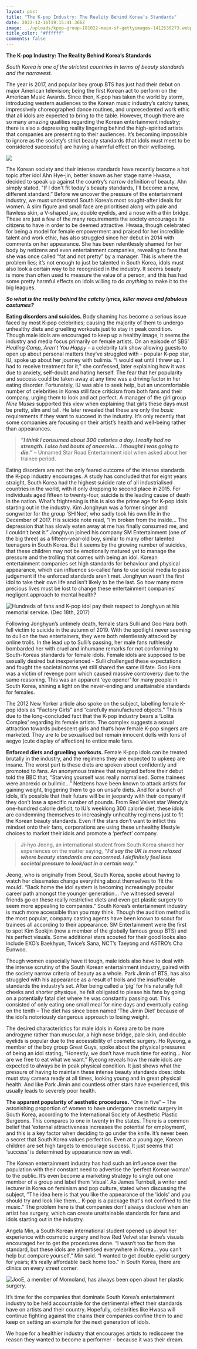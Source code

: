 ```yaml
---
layout: post
title: "The K-pop Industry: The Reality Behind Korea’s Standards"
date: 2022-12-16T19:15:41.366Z
image: ../uploads/kpop-group-181022-main-sf-gettyimages-1412530273.webp
title_color: "#ffffff"
comments: false
---
```

**The K-pop Industry: The Reality Behind Korea’s Standards** 

*South Korea is one of the strictest countries in terms of beauty standards and the narrowest.*

The year is 2017, and popular boy group BTS has just had their debut on major American television; being the first Korean act to perform on the American Music Awards. Since then, K-pop has taken the world by storm, introducing western audiences to the Korean music industry’s catchy tunes, impressively choreographed dance routines, and unprecedented work ethic that all idols are expected to bring to the table. However, though there are so many amazing qualities regarding the Korean entertainment industry; there is also a depressing reality lingering behind the high-spirited artists that companies are presenting to their audiences. It’s becoming impossible to ignore as the society’s strict beauty standards (that idols must meet to be considered successful) are having a harmful effect on their wellbeing.

![](../uploads/bts1.webp)

The Korean society and their intense standards have recently become a hot topic after idol Ahn Hye-jin, better known as her stage name Hwasa, decided to speak up against the country’s narrow definition of beauty. Ahn simply stated, "If I don't fit today's beauty standards, I'll become a new, different standard.” Before we uncover the pressure of the entertainment industry, we must understand South Korea’s most sought-after ideals for women. A slim figure and small face are prioritised along with pale and flawless skin, a V-shaped jaw, double eyelids, and a nose with a thin bridge. These are just a few of the many requirements the society encourages its citizens to have in order to be deemed attractive. Hwasa, though celebrated for being a model for female empowerment and praised for her incredible talent and work ethic, has also struggled since her debut in 2014 with comments on her appearance. She has been relentlessly shamed for her body by netizens and even entertainment companies, revealing to fans that she was once called “fat and not pretty” by a manager. This is where the problem lies; it’s not enough to just be talented in South Korea, idols must also look a certain way to be recognised in the industry. It seems beauty is more than often used to measure the value of a person, and this has had some pretty harmful effects on idols willing to do *anything* to make it to the big leagues.

***So what is the reality behind the catchy lyrics, killer moves and fabulous costumes?***

**Eating disorders and suicides.** Body shaming has become a serious issue faced by most K-pop celebrities; causing the majority of them to undergo unhealthy diets and gruelling workouts just to stay in peak condition. Though male idols are encouraged to keep up a healthy image, it seems the industry and media focus primarily on female artists. On an episode of SBS’ *Healing Camp, Aren’t You Happy –* a celebrity talk show allowing guests to open up about personal matters they’ve struggled with - popular K-pop star, IU, spoke up about her journey with bulimia. “I would eat until I threw up. I had to receive treatment for it," she confessed, later explaining how it was due to anxiety, self-doubt and hating herself. The fear that her popularity and success could be taken away at any time was a driving factor in her eating disorder. Fortunately, IU was able to seek help, but an uncomfortable number of celebrities in Korea still face criticism from both fans and their company, urging them to look and act perfect. A manager of the girl group *Nine Muses* supported this view when explaining that girls these days must be pretty, slim and tall. He later revealed that these are only the *basic* requirements if they want to succeed in the industry. It’s only recently that some companies are focusing on their artist’s health and well-being rather than appearances.

> ***"I think I consumed about 300 calories a day. I really had no strength. I also had bouts of anaemia... I thought I was going to die.”*** – Unnamed Star Road Entertainment idol when asked about her trainee period.

Eating disorders are not the only feared outcome of the intense standards the K-pop industry encourages. A study has concluded that for eight years straight, South Korea had the highest suicide rate of all industrialised countries in the world, with it only dropping to second place in 2015. For individuals aged fifteen to twenty-four, suicide is the leading cause of death in the nation. What’s frightening is this is also the prime age for K-pop idols starting out in the industry. Kim Jonghyun was a former singer and songwriter for the group ‘SHINee’, who sadly took his own life in the December of 2017. His suicide note read, “I’m broken from the inside... The depression that has slowly eaten away at me has finally consumed me, and I couldn’t beat it.” Jonghyun joined his company SM Entertainment (one of the big three) as a fifteen-year-old boy, similar to many other talented teenagers in South Korea. But it seems by the growing number of suicides, that these children may not be emotionally matured yet to manage the pressure and the trolling that comes with being an idol. Korean entertainment companies set high standards for behaviour and physical appearance, which can influence so-called fans to use social media to pass judgement if the enforced standards aren’t met. Jonghyun wasn’t the first idol to take their own life and isn’t likely to be the last. So how many more precious lives must be lost to change these entertainment companies’ negligent approach to mental health?

![Hundreds of fans and K-pop idol pay their respect to Jonghyun at his memorial service. (Dec 18th, 2017)](../uploads/jonghyun.jpg)

Following Jonghyun’s untimely death, female stars Sulli and Goo Hara both fell victim to suicide in the autumn of 2019. With the spotlight never seeming to dull on the two entertainers, they were both relentlessly attacked by online trolls. In the lead up to Sulli’s passing, her male fans ruthlessly bombarded her with cruel and inhumane remarks for not conforming to South-Koreas standards for female idols. Female idols are supposed to be sexually desired but inexperienced - Sulli challenged these expectations and fought the societal norms yet still shared the same ill fate. Goo Hara was a victim of revenge porn which caused massive controversy due to the same reasoning. This was an apparent ‘eye opener’ for many people in South Korea, shining a light on the never-ending and unattainable standards for females.

The 2012 New Yorker article also spoke on the subject, labelling female K-pop idols as “Factory Girls” and “carefully manufactured objects.” This is due to the long-concluded fact that the K-pop industry bears a ‘Lolita Complex’ regarding its female artists. The complex suggests a sexual attraction towards pubescent girls and that’s how female K-pop singers are marketed. They are to be sexualised but remain innocent dolls with tons of aegyo (cute display of affection) to entice male fans.

**Enforced diets and gruelling workouts.** Female K-pop idols can be treated brutally in the industry, and the regimens they are expected to upkeep are insane. The worst part is these diets are spoken about confidently and promoted to fans. An anonymous trainee that resigned before their debut told the BBC that, “Starving yourself was really normalised. Some trainees were anorexic or bulimic...” Netizens have been known to attack artists for gaining weight, triggering them to go on unsafe diets. And for a bunch of idols, it’s possible that their future will be in jeopardy with their company if they don’t lose a specific number of pounds. From Red Velvet star Wendy’s one-hundred calorie deficit, to IU’s weeklong 300 calorie diet, these idols are condemning themselves to increasingly unhealthy regimens just to fit the Korean beauty standards. Even if the stars don’t want to inflict this mindset onto their fans, corporations are using these unhealthy lifestyle choices to market their idols and promote a ‘perfect’ company.

> Ji-hyo Jeong, an international student from South Korea shared her experiences on the matter saying, ***“I’d say the UK is more relaxed where beauty standards are concerned. I definitely feel less societal pressure to look/act in a certain way.”***

Jeong, who is originally from Seoul, South Korea, spoke about having to watch her classmates change everything about themselves to ‘fit the mould’. “Back home the idol system is becoming increasingly popular career path amongst the younger generation... I’ve witnessed several friends go on these really restrictive diets and even get plastic surgery to seem more appealing to companies.” South Korea’s entertainment industry is much more accessible than you may think. Though the audition method is the most popular, company casting agents have been known to scout for trainees all according to their appearance. SM Entertainment were the first to spot Kim Seokjin (now a member of the globally famous group BTS) and his perfect visuals. Some additional stars scouted for their good looks also include EXO’s Baekhyun, Twice’s Sana, NCT’s Taeyong and ASTRO’s Cha Eunwoo.

Though women especially have it tough, male idols also have to deal with the intense scrutiny of the South Korean entertainment industry, paired with the society narrow criteria of beauty as a whole. Park Jimin of BTS, has also struggled with his appearance as a result of trolls and the insufferable standards the industry’s set. After being called a ‘pig’ for his naturally full cheeks and shorter physique, he felt obligated to please his fans by going on a potentially fatal diet where he was constantly passing out. This consisted of only eating one small meal for nine days and eventually eating on the tenth – The diet has since been named ‘The Jimin Diet’ because of the idol’s notoriously dangerous approach to losing weight.

The desired characteristics for male idols in Korea are to be more androgyne rather than muscular, a high nose bridge, pale skin, and double eyelids is popular due to the accessibility of cosmetic surgery. Ho Ryeong, a member of the boy group Great Guys, spoke about the physical pressures of being an idol stating, “Honestly, we don’t have much time for eating... Nor are we free to eat what we want.” Ryeong reveals how the male idols are expected to always be in peak physical condition. It just shows what the pressure of having to maintain these intense beauty standards does: idols must stay camera ready at all times, looking young and in great physical health. And like Park Jimin and countless other stars have experienced, this usually leads to severely poor health.

**The apparent popularity of aesthetic procedures.** “One in five” – The astonishing proportion of women to have undergone cosmetic surgery in South Korea, according to the International Society of Aesthetic Plastic Surgeons. This compares to one in twenty in the states. There is a common belief that ‘external attractiveness increases the potential for employment’, and this is a key factor when deciding to go under the knife. It’s never been a secret that South Korea values perfection. Even at a young age, Korean children are set high targets to encourage success. It just seems that ‘success’ is determined by appearance now as well.

The Korean entertainment industry has had such an influence over the population with their constant need to advertise the ‘perfect Korean woman’ to the public. It’s even become a marketing strategy to single out one member of a group and label them ‘visual’. As James Turnbull, a writer and lecturer in Korea on feminism and pop culture, stated when discussing the subject, "The idea here is that you like the appearance of the 'idols' and you should try and look like them... K-pop is a package that's not confined to the music.” The problem here is that companies don’t always disclose when an artist has surgery, which can create unattainable standards for fans and idols starting out in the industry.

Angela Min, a South Korean international student opened up about her experience with cosmetic surgery and how Red Velvet star Irene’s visuals encouraged her to get the procedures done. “I wasn’t too far from the standard, but these idols are advertised everywhere in Korea... you can’t help but compare yourself,” Min said. “I wanted to get double eyelid surgery for years; it’s really affordable back home too.” In South Korea, there are clinics on every street corner.

![JooE, a member of Momoland, has always been open about her plastic surgery.](../uploads/momoland.jpg)

It’s time for the companies that dominate South Korea’s entertainment industry to be held accountable for the detrimental effect their standards have on artists and their country. Hopefully, celebrities like Hwasa will continue fighting against the chains their companies confine them to and keep on setting an example for the next generation of idols.

We hope for a healthier industry that encourages artists to rediscover the reason they wanted to become a performer - because it was their dream.